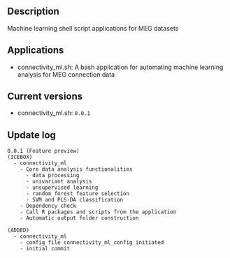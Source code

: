 ## **Description**
Machine learning shell script applications for MEG datasets


## **Applications**
- connectivity_ml.sh: A bash application for automating machine learning analysis for MEG connection data


## **Current versions**
- connectivity_ml.sh: `0.0.1`


## **Update log**
```
0.0.1 (Feature preview)
(ICEBOX)
  - connectivity_ml
    - Core data analysis functionalities
      - data processing
      - univariant analysis
      - unsupervised learning
      - random forest feature selection
      - SVM and PLS-DA classification
    - Dependency check
    - Call R packages and scripts from the application
    - Automatic output folder construction

(ADDED)
  - connectivity_ml
    - config file connectivity_ml_config initiated
    - initial commit
```

